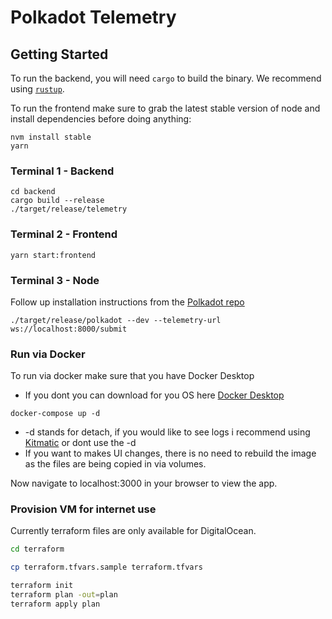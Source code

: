 # Polkadot Telemetry

## Getting Started
To run the backend, you will need `cargo` to build the binary. We recommend using [`rustup`](https://rustup.rs/).

To run the frontend make sure to grab the latest stable version of node and install dependencies before doing anything:

```
nvm install stable
yarn
```

### Terminal 1 - Backend
```
cd backend
cargo build --release
./target/release/telemetry
```
### Terminal 2 - Frontend
```
yarn start:frontend
```

### Terminal 3 - Node
Follow up installation instructions from the [Polkadot repo](https://github.com/paritytech/polkadot)

```
./target/release/polkadot --dev --telemetry-url ws://localhost:8000/submit
```

### Run via Docker
To run via docker make sure that you have Docker Desktop
  - If you dont you can download for you OS here [Docker Desktop](https://www.docker.com/products/docker-desktop)
```
docker-compose up -d
```
 - -d stands for detach, if you would like to see logs i recommend using [Kitmatic](https://kitematic.com/) or dont use the -d
  - If you want to makes UI changes, there is no need to rebuild the image as the files are being copied in via volumes.

Now navigate to localhost:3000 in your browser to view the app.

### Provision VM for internet use

Currently terraform files are only available for DigitalOcean.


```bash 
cd terraform 

cp terraform.tfvars.sample terraform.tfvars
```


```bash
terraform init
terraform plan -out=plan
terraform apply plan

```
